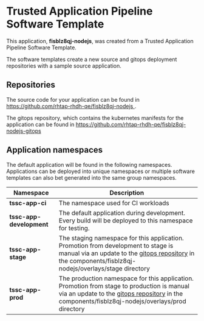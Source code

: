 # Trusted Application Pipeline Software Template

This application, **fisblz8qj-nodejs**, was created from a Trusted Application Pipeline Software Template.

The software templates create a new source and gitops deployment repositories with a sample source application. 

## Repositories

The source code for your application can be found in [https://github.com/rhtap-rhdh-qe/fisblz8qj-nodejs ](https://github.com/rhtap-rhdh-qe/fisblz8qj-nodejs ).
 
The gitops repository, which contains the kubernetes manifests for the application can be found in 
[https://github.com/rhtap-rhdh-qe/fisblz8qj-nodejs-gitops ](https://github.com/rhtap-rhdh-qe/fisblz8qj-nodejs-gitops ) 

## Application namespaces 

The default application will be found in the following namespaces. Applications can be deployed into unique namespaces or multiple software templates can also bet generated into the same group namespaces.  

|  Namespace   |  Description   |  
| -------- | -------- |
| **tssc-app-ci** | The namespace used for CI workloads |
| **tssc-app-development** | The default application during development. Every build will be deployed to this namespace for testing. |
| **tssc-app-stage** | The staging namespace for this application. Promotion from development to stage is manual via an update to the [gitops repository](https://github.com/rhtap-rhdh-qe/fisblz8qj-nodejs-gitops ) in the components/fisblz8qj-nodejs/overlays/stage directory |
| **tssc-app-prod** | The production namespace for this application. Promotion from stage to production is manual via an update to the [gitops repository](https://github.com/rhtap-rhdh-qe/fisblz8qj-nodejs-gitops ) in the components/fisblz8qj-nodejs/overlays/prod directory |